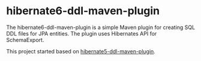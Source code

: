 hibernate6-ddl-maven-plugin
===========================

The hibernate6-ddl-maven-plugin is a simple Maven plugin for creating SQL DDL
files for JPA entities. The plugin uses Hibernates API for SchemaExport.

This project started based on [hibernate5-ddl-maven-plugin](https://github.com/jpdigital/hibernate5-ddl-maven-plugin).

